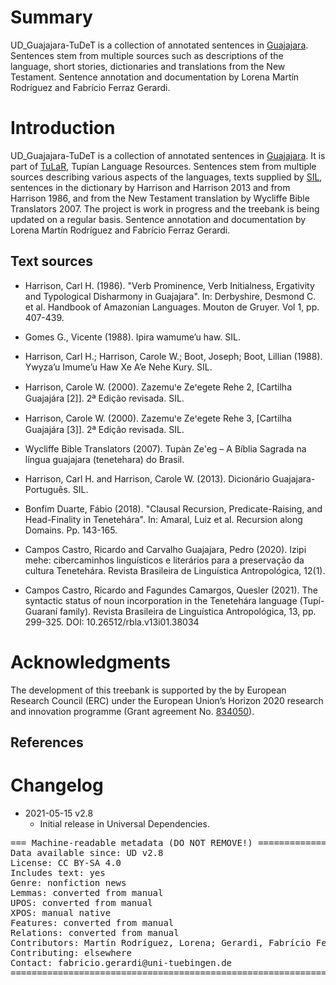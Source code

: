 # Summary

UD_Guajajara-TuDeT is a collection of annotated sentences in <a href="https://glottolog.org/resource/languoid/id/guaj1255">Guajajara</a>. Sentences stem from multiple sources such as descriptions of the language, short stories, dictionaries and translations from the New Testament. Sentence annotation and documentation by Lorena Martín Rodríguez and Fabrício Ferraz Gerardi.

# Introduction

UD_Guajajara-TuDeT is a collection of annotated sentences in <a href="https://glottolog.org/resource/languoid/id/guaj1255">Guajajara</a>.
It is part of [TuLaR](https://tular.clld.org), Tupían Language Resources. Sentences stem from multiple sources describing various aspects of the languages, texts supplied by <a href="https://www.sil.org/">SIL</a>, sentences in the dictionary by Harrison and Harrison 2013 and from Harrison 1986, and from the New Testament translation by Wycliffe Bible Translators 2007.  The project is work in progress and the treebank is being updated on a regular basis. Sentence annotation and documentation by Lorena Martín Rodríguez and Fabrício Ferraz Gerardi.


 
## Text sources

* Harrison, Carl H. (1986). "Verb Prominence, Verb Initialness, Ergativity and Typological Disharmony in Guajajara". In: Derbyshire, Desmond C. et al. Handbook of Amazonian Languages. Mouton de Gruyer. Vol 1, pp. 407-439.

* Gomes G., Vicente (1988). Ipira wamumeʼu haw. SIL.
 
* Harrison, Carl H.; Harrison, Carole W.; Boot, Joseph; Boot, Lillian (1988). Ywyzaʼu Imumeʼu Haw Xe Aʼe Nehe Kury. SIL.
 
* Harrison, Carole W. (2000). Zazemuꞌe Zeꞌegete Rehe 2, [Cartilha Guajajára [2]]. 2ª Edição revisada. SIL.
 
* Harrison, Carole W. (2000). Zazemuꞌe Zeꞌegete Rehe 3, [Cartilha Guajajára [3]]. 2ª Edição revisada. SIL.
 
* Wycliffe Bible Translators (2007). Tupàn Ze'eg – A Bíblia Sagrada na língua guajajara (tenetehara) do Brasil.
 
* Harrison, Carl H. and Harrison, Carole W. (2013). Dicionário Guajajara-Português. SIL.
 
* Bonfim Duarte, Fábio (2018). "Clausal Recursion, Predicate-Raising, and Head-Finality in Tenetehára". In: Amaral, Luiz et al. Recursion along Domains. Pp. 143-165. 

* Campos Castro, Ricardo and Carvalho Guajajara, Pedro (2020). Izipi mehe: cibercaminhos linguísticos e literários para a preservação da cultura Tenetehára. Revista Brasileira de Linguística Antropológica, 12(1).
 
* Campos Castro, Ricardo and Fagundes Camargos, Quesler (2021). The syntactic status of noun incorporation in the Tenetehára language (Tupí-Guaraní family). Revista Brasileira de Linguística Antropológica, 13, pp. 299-325. DOI: 10.26512/rbla.v13i01.38034


# Acknowledgments

The development of this treebank is supported by the by European Research Council (ERC) under the European Union’s Horizon 2020 research and innovation programme (Grant agreement No. [834050](https://uni-tuebingen.de/fakultaeten/philosophische-fakultaet/fachbereiche/neuphilologie/seminar-fuer-sprachwissenschaft/arbeitsbereiche/allg-sprachwissenschaft/projekte/crosslingference/)).

## References

 

# Changelog

* 2021-05-15 v2.8
  * Initial release in Universal Dependencies.


<pre>
=== Machine-readable metadata (DO NOT REMOVE!) ================================
Data available since: UD v2.8
License: CC BY-SA 4.0
Includes text: yes
Genre: nonfiction news
Lemmas: converted from manual
UPOS: converted from manual
XPOS: manual native
Features: converted from manual
Relations: converted from manual
Contributors: Martín Rodríguez, Lorena; Gerardi, Fabrício Ferraz
Contributing: elsewhere
Contact: fabricio.gerardi@uni-tuebingen.de
===============================================================================
</pre>
